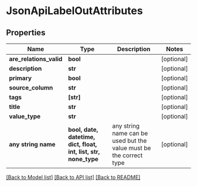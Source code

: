 # JsonApiLabelOutAttributes


## Properties
Name | Type | Description | Notes
------------ | ------------- | ------------- | -------------
**are_relations_valid** | **bool** |  | [optional] 
**description** | **str** |  | [optional] 
**primary** | **bool** |  | [optional] 
**source_column** | **str** |  | [optional] 
**tags** | **[str]** |  | [optional] 
**title** | **str** |  | [optional] 
**value_type** | **str** |  | [optional] 
**any string name** | **bool, date, datetime, dict, float, int, list, str, none_type** | any string name can be used but the value must be the correct type | [optional]

[[Back to Model list]](../README.md#documentation-for-models) [[Back to API list]](../README.md#documentation-for-api-endpoints) [[Back to README]](../README.md)


